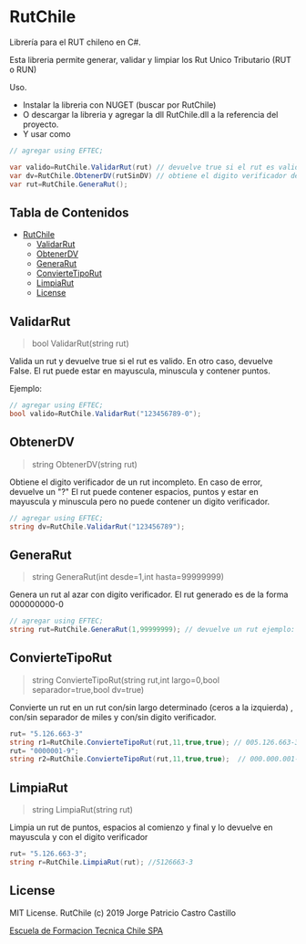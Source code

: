 # RutChile
Librería para el RUT chileno en C#.

Esta libreria permite generar, validar y limpiar los Rut Unico Tributario (RUT o RUN)


Uso.
* Instalar la libreria con NUGET (buscar por RutChile)
* O descargar la libreria y agregar la dll RutChile.dll a la referencia del proyecto.
* Y usar como

```c#
// agregar using EFTEC;

var valido=RutChile.ValidarRut(rut) // devuelve true si el rut es valido.
var dv=RutChile.ObtenerDV(rutSinDV) // obtiene el digito verificador de un rut
var rut=RutChile.GeneraRut();
```

## Tabla de Contenidos

- [RutChile](#rutchile)
  * [ValidarRut](#validarrut)
  * [ObtenerDV](#obtenerdv)
  * [GeneraRut](#generarut)
  * [ConvierteTipoRut](#conviertetiporut)
  * [LimpiaRut](#limpiarut)
  * [License](#license)


## ValidarRut

> bool ValidarRut(string rut)

Valida un rut y devuelve true si el rut es valido. En otro caso, devuelve False.
El rut puede estar en mayuscula, minuscula y contener puntos.

Ejemplo:

```c#
// agregar using EFTEC;
bool valido=RutChile.ValidarRut("123456789-0");
```


## ObtenerDV

> string ObtenerDV(string rut)

Obtiene el digito verificador de un rut incompleto.
En caso de error, devuelve un "?"
El rut puede contener espacios, puntos y estar en mayuscula y minuscula pero no puede contener un digito verificador.


```c#
// agregar using EFTEC;
string dv=RutChile.ValidarRut("123456789");
```


## GeneraRut

> string GeneraRut(int desde=1,int hasta=99999999) 

Genera un rut al azar con digito verificador.
El rut generado es de la forma 000000000-0

```c#
// agregar using EFTEC;
string rut=RutChile.GeneraRut(1,99999999); // devuelve un rut ejemplo: 123456789-0
```


## ConvierteTipoRut

> string ConvierteTipoRut(string rut,int largo=0,bool separador=true,bool dv=true)

Convierte un rut en un rut con/sin largo determinado (ceros a la izquierda)
, con/sin separador de miles y con/sin digito verificador.

```c#
rut= "5.126.663-3"
string r1=RutChile.ConvierteTipoRut(rut,11,true,true); // 005.126.663-3
rut= "0000001-9";
string r2=RutChile.ConvierteTipoRut(rut,11,true,true);  // 000.000.001-9
```


## LimpiaRut

> string LimpiaRut(string rut)

Limpia un rut de puntos, espacios al comienzo y final y lo devuelve en mayuscula 
y con el digito verificador

```c#
rut= "5.126.663-3";
string r=RutChile.LimpiaRut(rut); //5126663-3
```

## License
MIT License.
RutChile (c) 2019 Jorge Patricio Castro Castillo

[Escuela de Formacion Tecnica Chile SPA](https://www.eftec.cl)


